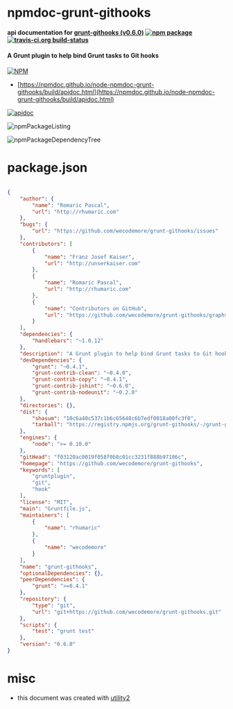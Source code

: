 # npmdoc-grunt-githooks

#### api documentation for  [grunt-githooks (v0.6.0)](https://github.com/wecodemore/grunt-githooks)  [![npm package](https://img.shields.io/npm/v/npmdoc-grunt-githooks.svg?style=flat-square)](https://www.npmjs.org/package/npmdoc-grunt-githooks) [![travis-ci.org build-status](https://api.travis-ci.org/npmdoc/node-npmdoc-grunt-githooks.svg)](https://travis-ci.org/npmdoc/node-npmdoc-grunt-githooks)

#### A Grunt plugin to help bind Grunt tasks to Git hooks

[![NPM](https://nodei.co/npm/grunt-githooks.png?downloads=true&downloadRank=true&stars=true)](https://www.npmjs.com/package/grunt-githooks)

- [https://npmdoc.github.io/node-npmdoc-grunt-githooks/build/apidoc.html](https://npmdoc.github.io/node-npmdoc-grunt-githooks/build/apidoc.html)

[![apidoc](https://npmdoc.github.io/node-npmdoc-grunt-githooks/build/screenCapture.buildCi.browser.%252Ftmp%252Fbuild%252Fapidoc.html.png)](https://npmdoc.github.io/node-npmdoc-grunt-githooks/build/apidoc.html)

![npmPackageListing](https://npmdoc.github.io/node-npmdoc-grunt-githooks/build/screenCapture.npmPackageListing.svg)

![npmPackageDependencyTree](https://npmdoc.github.io/node-npmdoc-grunt-githooks/build/screenCapture.npmPackageDependencyTree.svg)



# package.json

```json

{
    "author": {
        "name": "Romaric Pascal",
        "url": "http://rhumaric.com"
    },
    "bugs": {
        "url": "https://github.com/wecodemore/grunt-githooks/issues"
    },
    "contributors": [
        {
            "name": "Franz Josef Kaiser",
            "url": "http://unserkaiser.com"
        },
        {
            "name": "Romaric Pascal",
            "url": "http://rhumaric.com"
        },
        {
            "name": "Contributors on GitHub",
            "url": "https://github.com/wecodemore/grunt-githooks/graphs/contributors"
        }
    ],
    "dependencies": {
        "handlebars": "~1.0.12"
    },
    "description": "A Grunt plugin to help bind Grunt tasks to Git hooks",
    "devDependencies": {
        "grunt": "~0.4.1",
        "grunt-contrib-clean": "~0.4.0",
        "grunt-contrib-copy": "~0.4.1",
        "grunt-contrib-jshint": "~0.6.0",
        "grunt-contrib-nodeunit": "~0.2.0"
    },
    "directories": {},
    "dist": {
        "shasum": "10c6a40c537c1b6c65648c6b7edf0018a00fc3f0",
        "tarball": "https://registry.npmjs.org/grunt-githooks/-/grunt-githooks-0.6.0.tgz"
    },
    "engines": {
        "node": ">= 0.10.0"
    },
    "gitHead": "f03120ac0019f058f0b8c01cc3231f888b97106c",
    "homepage": "https://github.com/wecodemore/grunt-githooks",
    "keywords": [
        "gruntplugin",
        "git",
        "hook"
    ],
    "license": "MIT",
    "main": "Gruntfile.js",
    "maintainers": [
        {
            "name": "rhumaric"
        },
        {
            "name": "wecodemore"
        }
    ],
    "name": "grunt-githooks",
    "optionalDependencies": {},
    "peerDependencies": {
        "grunt": ">=0.4.1"
    },
    "repository": {
        "type": "git",
        "url": "git+https://github.com/wecodemore/grunt-githooks.git"
    },
    "scripts": {
        "test": "grunt test"
    },
    "version": "0.6.0"
}
```



# misc
- this document was created with [utility2](https://github.com/kaizhu256/node-utility2)
